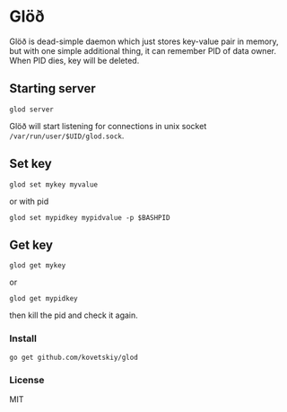 # Glöð

Glöð is dead-simple daemon which just stores key-value pair in memory, but with
one simple additional thing, it can remember PID of data owner. When PID dies,
key will be deleted.

## Starting server

```
glod server
```

Glöð will start listening for connections in unix socket `/var/run/user/$UID/glod.sock`.


## Set key

```
glod set mykey myvalue
```

or with pid
```
glod set mypidkey mypidvalue -p $BASHPID
```

## Get key

```
glod get mykey
```

or  
```
glod get mypidkey
```

then kill the pid and check it again.

### Install

```
go get github.com/kovetskiy/glod
```

### License
MIT
